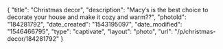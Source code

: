 {
    "title": "Christmas decor",
    "description": "Macy’s is the best choice to decorate your house and make it cozy and warm??",
    "photoId": "184281792",
    "date_created": "1543195097",
    "date_modified": "1546466795",
    "type": "captivate",
    "layout": "photo",
    "url": "\/p\/christmas-decor\/184281792"
}